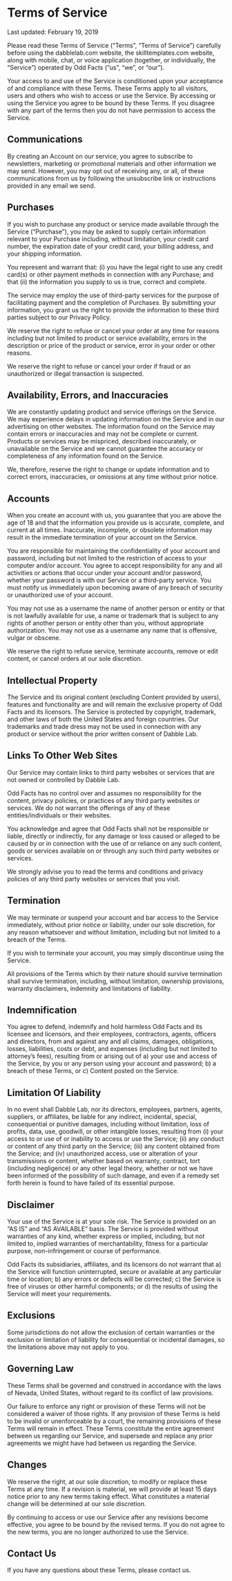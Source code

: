 # Terms of Service
Last updated: February 19, 2019

Please read these Terms of Service (“Terms”, “Terms of Service”) carefully before using the dabblelab.com website, the skilltemplates.com website, along with mobile, chat, or voice application (together, or individually, the “Service”) operated by Odd Facts (“us”, “we”, or “our”).

Your access to and use of the Service is conditioned upon your acceptance of and compliance with these Terms. These Terms apply to all visitors, users and others who wish to access or use the Service. By accessing or using the Service you agree to be bound by these Terms. If you disagree with any part of the terms then you do not have permission to access the Service.

## Communications
By creating an Account on our service, you agree to subscribe to newsletters, marketing or promotional materials and other information we may send. However, you may opt out of receiving any, or all, of these communications from us by following the unsubscribe link or instructions provided in any email we send.

## Purchases
If you wish to purchase any product or service made available through the Service (“Purchase”), you may be asked to supply certain information relevant to your Purchase including, without limitation, your credit card number, the expiration date of your credit card, your billing address, and your shipping information.

You represent and warrant that: (i) you have the legal right to use any credit card(s) or other payment methods in connection with any Purchase; and that (ii) the information you supply to us is true, correct and complete.

The service may employ the use of third-party services for the purpose of facilitating payment and the completion of Purchases. By submitting your information, you grant us the right to provide the information to these third parties subject to our Privacy Policy.

We reserve the right to refuse or cancel your order at any time for reasons including but not limited to product or service availability, errors in the description or price of the product or service, error in your order or other reasons.

We reserve the right to refuse or cancel your order if fraud or an unauthorized or illegal transaction is suspected.

## Availability, Errors, and Inaccuracies
We are constantly updating product and service offerings on the Service. We may experience delays in updating information on the Service and in our advertising on other websites. The information found on the Service may contain errors or inaccuracies and may not be complete or current. Products or services may be mispriced, described inaccurately, or unavailable on the Service and we cannot guarantee the accuracy or completeness of any information found on the Service.

We, therefore, reserve the right to change or update information and to correct errors, inaccuracies, or omissions at any time without prior notice.

## Accounts
When you create an account with us, you guarantee that you are above the age of 18 and that the information you provide us is accurate, complete, and current at all times. Inaccurate, incomplete, or obsolete information may result in the immediate termination of your account on the Service.

You are responsible for maintaining the confidentiality of your account and password, including but not limited to the restriction of access to your computer and/or account. You agree to accept responsibility for any and all activities or actions that occur under your account and/or password, whether your password is with our Service or a third-party service. You must notify us immediately upon becoming aware of any breach of security or unauthorized use of your account.

You may not use as a username the name of another person or entity or that is not lawfully available for use, a name or trademark that is subject to any rights of another person or entity other than you, without appropriate authorization. You may not use as a username any name that is offensive, vulgar or obscene.

We reserve the right to refuse service, terminate accounts, remove or edit content, or cancel orders at our sole discretion.

## Intellectual Property
The Service and its original content (excluding Content provided by users), features and functionality are and will remain the exclusive property of Odd Facts and its licensors. The Service is protected by copyright, trademark, and other laws of both the United States and foreign countries. Our trademarks and trade dress may not be used in connection with any product or service without the prior written consent of Dabble Lab.

## Links To Other Web Sites
Our Service may contain links to third party websites or services that are not owned or controlled by Dabble Lab.

Odd Facts has no control over and assumes no responsibility for the content, privacy policies, or practices of any third party websites or services. We do not warrant the offerings of any of these entities/individuals or their websites.

You acknowledge and agree that Odd Facts shall not be responsible or liable, directly or indirectly, for any damage or loss caused or alleged to be caused by or in connection with the use of or reliance on any such content, goods or services available on or through any such third party websites or services.

We strongly advise you to read the terms and conditions and privacy policies of any third party websites or services that you visit.

## Termination
We may terminate or suspend your account and bar access to the Service immediately, without prior notice or liability, under our sole discretion, for any reason whatsoever and without limitation, including but not limited to a breach of the Terms.

If you wish to terminate your account, you may simply discontinue using the Service.

All provisions of the Terms which by their nature should survive termination shall survive termination, including, without limitation, ownership provisions, warranty disclaimers, indemnity and limitations of liability.

## Indemnification
You agree to defend, indemnify and hold harmless Odd Facts and its licensee and licensors, and their employees, contractors, agents, officers and directors, from and against any and all claims, damages, obligations, losses, liabilities, costs or debt, and expenses (including but not limited to attorney’s fees), resulting from or arising out of a) your use and access of the Service, by you or any person using your account and password; b) a breach of these Terms, or c) Content posted on the Service.

## Limitation Of Liability
In no event shall Dabble Lab, nor its directors, employees, partners, agents, suppliers, or affiliates, be liable for any indirect, incidental, special, consequential or punitive damages, including without limitation, loss of profits, data, use, goodwill, or other intangible losses, resulting from (i) your access to or use of or inability to access or use the Service; (ii) any conduct or content of any third party on the Service; (iii) any content obtained from the Service; and (iv) unauthorized access, use or alteration of your transmissions or content, whether based on warranty, contract, tort (including negligence) or any other legal theory, whether or not we have been informed of the possibility of such damage, and even if a remedy set forth herein is found to have failed of its essential purpose.

## Disclaimer
Your use of the Service is at your sole risk. The Service is provided on an “AS IS” and “AS AVAILABLE” basis. The Service is provided without warranties of any kind, whether express or implied, including, but not limited to, implied warranties of merchantability, fitness for a particular purpose, non-infringement or course of performance.

Odd Facts its subsidiaries, affiliates, and its licensors do not warrant that a) the Service will function uninterrupted, secure or available at any particular time or location; b) any errors or defects will be corrected; c) the Service is free of viruses or other harmful components; or d) the results of using the Service will meet your requirements.

## Exclusions
Some jurisdictions do not allow the exclusion of certain warranties or the exclusion or limitation of liability for consequential or incidental damages, so the limitations above may not apply to you.

## Governing Law
These Terms shall be governed and construed in accordance with the laws of Nevada, United States, without regard to its conflict of law provisions.

Our failure to enforce any right or provision of these Terms will not be considered a waiver of those rights. If any provision of these Terms is held to be invalid or unenforceable by a court, the remaining provisions of these Terms will remain in effect. These Terms constitute the entire agreement between us regarding our Service, and supersede and replace any prior agreements we might have had between us regarding the Service.

## Changes
We reserve the right, at our sole discretion, to modify or replace these Terms at any time. If a revision is material, we will provide at least 15 days notice prior to any new terms taking effect. What constitutes a material change will be determined at our sole discretion.

By continuing to access or use our Service after any revisions become effective, you agree to be bound by the revised terms. If you do not agree to the new terms, you are no longer authorized to use the Service.

## Contact Us
If you have any questions about these Terms, please contact us.
